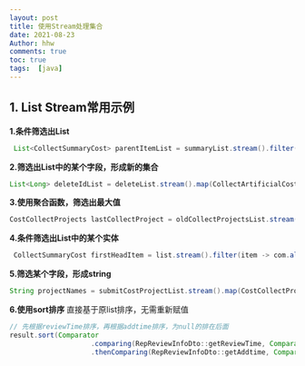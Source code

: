 ```yaml
---
layout: post
title: 使用Stream处理集合
date: 2021-08-23
Author: hhw
comments: true
toc: true
tags:  [java]
---
```


## 1. List Stream常用示例

**1.条件筛选出List**

```java
 List<CollectSummaryCost> parentItemList = summaryList.stream().filter(summaryCost -> Objects.equals(summaryCost.getId(), parentId)).collect(Collectors.toList());
```

**2.筛选出List中的某个字段，形成新的集合**

```java
List<Long> deleteIdList = deleteList.stream().map(CollectArtificialCost::getId).collect(Collectors.toList());
```

**3.使用聚合函数，筛选出最大值**

```java
CostCollectProjects lastCollectProject = oldCollectProjectsList.stream().max(Comparator.comparing(CostCollectProjects::getCreateTime)).get();
```

**4.条件筛选出List中的某个实体**

```java
 CollectSummaryCost firstHeadItem = list.stream().filter(item -> com.alibaba.druid.util.StringUtils.equals(item.getSno(), "一")).findAny().orElse(null);
```

**5.筛选某个字段，形成string**

```java
String projectNames = submitCostProjectList.stream().map(CostCollectProjectsDto::getProjectName).collect(Collectors.joining(","));
```

**6.使用sort排序**
直接基于原list排序，无需重新赋值
```java
// 先根据reviewTime排序，再根据addtime排序，为null的排在后面
result.sort(Comparator
                    .comparing(RepReviewInfoDto::getReviewTime, Comparator.nullsLast(Comparator.naturalOrder()))  
                    .thenComparing(RepReviewInfoDto::getAddtime, Comparator.nullsLast(Comparator.naturalOrder())));
```

